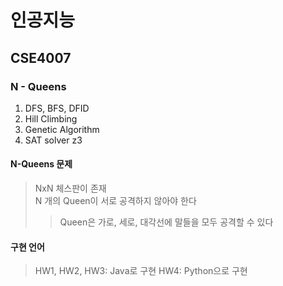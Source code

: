 # 인공지능
## CSE4007

### N - Queens
1. DFS, BFS, DFID
2. Hill Climbing
3. Genetic Algorithm
4. SAT solver z3


#### N-Queens 문제
> NxN 체스판이 존재  
> N 개의 Queen이 서로 공격하지 않아야 한다  
> > Queen은 가로, 세로, 대각선에 말들을 모두 공격할 수 있다
>  

#### 구현 언어
> HW1, HW2, HW3: Java로 구현
> HW4: Python으로 구현
